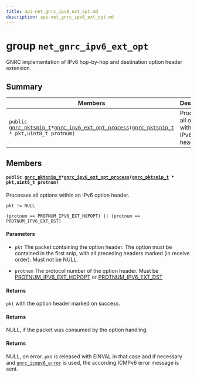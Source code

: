 ```yaml
---
title: api-net_gnrc_ipv6_ext_opt.md
description: api-net_gnrc_ipv6_ext_opt.md
---
```

# group `net_gnrc_ipv6_ext_opt` 

GNRC implementation of IPv6 hop-by-hop and destination option header extension.

## Summary

 Members                        | Descriptions                                
--------------------------------|---------------------------------------------
`public `[`gnrc_pktsnip_t`](./doc/starlight-docs/src/content/docs/apidoc/api-undefined.md#group__net__gnrc__pkt_1ga961e6ea05309a3d69a4d96f4a2dedb63)` * `[`gnrc_ipv6_ext_opt_process`](#group__net__gnrc__ipv6__ext__opt_1ga0d7afe497dc0e351b06c3fc0f476e8ea)`(`[`gnrc_pktsnip_t`](./doc/starlight-docs/src/content/docs/apidoc/api-undefined.md#group__net__gnrc__pkt_1ga961e6ea05309a3d69a4d96f4a2dedb63)` * pkt,uint8_t protnum)`            | Processes all options within an IPv6 option header.

## Members

#### `public `[`gnrc_pktsnip_t`](./doc/starlight-docs/src/content/docs/apidoc/api-undefined.md#group__net__gnrc__pkt_1ga961e6ea05309a3d69a4d96f4a2dedb63)` * `[`gnrc_ipv6_ext_opt_process`](#group__net__gnrc__ipv6__ext__opt_1ga0d7afe497dc0e351b06c3fc0f476e8ea)`(`[`gnrc_pktsnip_t`](./doc/starlight-docs/src/content/docs/apidoc/api-undefined.md#group__net__gnrc__pkt_1ga961e6ea05309a3d69a4d96f4a2dedb63)` * pkt,uint8_t protnum)` 

Processes all options within an IPv6 option header.

`pkt != NULL`

`(protnum == PROTNUM_IPV6_EXT_HOPOPT) || (protnum == PROTNUM_IPV6_EXT_DST)`

#### Parameters
* `pkt` The packet containing the option header. The option must be contained in the first snip, with all preceding headers marked (in receive order). Must not be NULL. 

* `protnum` The protocol number of the option header. Must be [PROTNUM_IPV6_EXT_HOPOPT](./doc/starlight-docs/src/content/docs/apidoc/api-undefined.md#group__net__protnum_1ga1295a98bde23b10aa54cf2e63b5eaf09) or [PROTNUM_IPV6_EXT_DST](./doc/starlight-docs/src/content/docs/apidoc/api-undefined.md#group__net__protnum_1ga786212723c89cca63161c9d31583619d)

#### Returns
`pkt` with the option header marked on success. 

#### Returns
NULL, if the packet was consumed by the option handling. 

#### Returns
NULL, on error. `pkt` is released with EINVAL in that case and if necessary and [`gnrc_icmpv6_error`](./doc/starlight-docs/src/content/docs/apidoc/api-undefined.md#group__net__gnrc__icmpv6__error) is used, the according ICMPv6 error message is sent.

